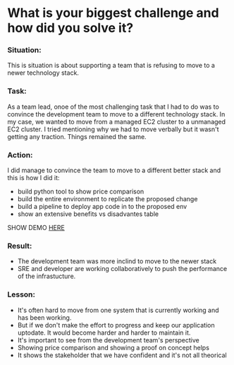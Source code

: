 # What is your biggest challenge and how did you solve it?

### Situation: 
This is situation is about supporting a team that is refusing to move to a newer technology stack.

### Task: 
As a team lead, onoe of the most challenging task that I had to do was to convince the development team to move to a different technology stack.
In my case, we wanted to move from a managed EC2 cluster to a unmanaged EC2 cluster. I tried mentioning why we had to move verbally but it wasn't getting any traction. Things remained the same.

### Action: 
I did manage to convince the team to move to a different better stack and this is how I did it:
- build python tool to show price comparison
- build the entire environment to replicate the proposed change
- build a pipeline to deploy app code in to the proposed env
- show an extensive benefits vs disadvantes table

SHOW DEMO [HERE](https://github.com/stashedUp/tomo-documenting-architecture-decisions)

### Result: 
- The development team was more inclind to move to the newer stack 
- SRE and developer are working collaboratively to push the performance of the infrastucture.

### Lesson:
- It's often hard to move from one system that is currently working and has been working.
- But if we don't make the effort to progress and keep our application uptodate. It would become harder and harder to maintain it.
- It's important to see from the development team's perspective
- Showing price comparison and showing a proof on concept helps 
- It shows the stakeholder that we have confident and it's not all theorical